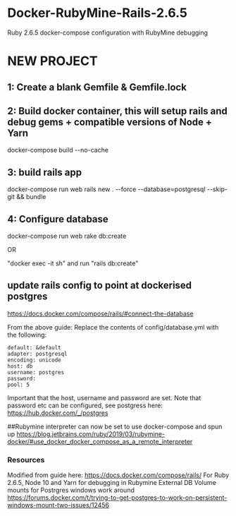 # Docker-RubyMine-Rails-2.6.5
Ruby 2.6.5 docker-compose configuration with RubyMine debugging

# NEW PROJECT
## 1: Create a blank Gemfile & Gemfile.lock

## 2: Build docker container, this will setup rails and debug gems + compatible versions of Node + Yarn

docker-compose build --no-cache

## 3: build rails app
docker-compose run web rails new . --force --database=postgresql --skip-git && bundle

## 4: Configure database
docker-compose run web rake db:create

OR

"docker exec -it sh" and run "rails db:create"

## update rails config to point at dockerised postgres
https://docs.docker.com/compose/rails/#connect-the-database

From the above guide: Replace the contents of config/database.yml with the following:

    default: &default
    adapter: postgresql
    encoding: unicode
    host: db
    username: postgres
    password:
    pool: 5

Important that the host, username and password are set. Note that password etc can be configured, see postgress here: https://hub.docker.com/_/postgres


##Rubymine interpreter can now be set to use docker-compose and spun up
https://blog.jetbrains.com/ruby/2019/03/rubymine-docker/#use_docker_docker_compose_as_a_remote_interpreter


### Resources
Modified from guide here: https://docs.docker.com/compose/rails/
For Ruby 2.6.5, Node 10 and Yarn for debugging in Rubymine
External DB Volume mounts for Postrgres windows work around
  https://forums.docker.com/t/trying-to-get-postgres-to-work-on-persistent-windows-mount-two-issues/12456
  
